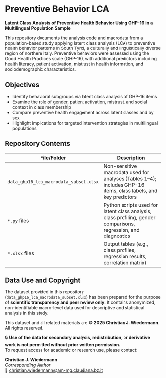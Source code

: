 
# Preventive Behavior LCA

**Latent Class Analysis of Preventive Health Behavior Using GHP-16 in a Multilingual Population Sample**

This repository documents the analysis code and macrodata from a population-based study applying latent class analysis (LCA) to preventive health behavior patterns in South Tyrol, a culturally and linguistically diverse region of northern Italy. Preventive behaviors were assessed using the Good Health Practices scale (GHP-16), with additional predictors including health literacy, patient activation, mistrust in health information, and sociodemographic characteristics.

## Objectives

- Identify behavioral subgroups via latent class analysis of GHP-16 items
- Examine the role of gender, patient activation, mistrust, and social context in class membership
- Compare preventive health engagement across latent classes and by sex
- Highlight implications for targeted intervention strategies in multilingual populations

## Repository Contents

| File/Folder | Description |
|-------------|-------------|
| `data_ghp16_lca_macrodata_subset.xlsx` | Non-sensitive macrodata used for analyses (Tables 1–4); includes GHP-16 items, class labels, and key predictors |
| `*.py` files | Python scripts used for latent class analysis, class profiling, gender comparisons, regression, and diagnostics |
| `*.xlsx` files | Output tables (e.g., class profiles, regression results, correlation matrix) |

## Data Use and Copyright

The dataset provided in this repository (`data_ghp16_lca_macrodata_subset.xlsx`) has been prepared for the purpose of **scientific transparency and peer review only**. It contains anonymized, non-identifiable macro-level data used for descriptive and statistical analysis in this study.

This dataset and all related materials are **© 2025 Christian J. Wiedermann**.  
All rights reserved.

🔒 **Use of the data for secondary analysis, redistribution, or derivative work is not permitted without prior written permission.**  
To request access for academic or research use, please contact:

**Christian J. Wiedermann**  
*Corresponding Author*  
📧 christian.wiedermann@am-mg.claudiana.bz.it
